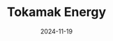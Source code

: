 ---  
layout: startup_page  
title: "Tokamak Energy"  
id: "tokamakenergy.com"  
permalink: "/tokamakenergytokamakenergy.com11192024/"  
website: "https://tokamakenergy.com/"  
funding_round: ""  
funding_amount: "$125M"  
investors: "East X Ventures, Lingotto Investment Management, Furukawa Electric Company, British Patient Capital, BW Group, Sabanci Climate Ventures"  
about: "Tokamak Energy is a leading commercial fusion energy company focused on commercializing fusion energy and its high-temperature superconducting (HTS) technology, TE Magnetics. The company designs, builds, and operates tokamaks, aiming to deliver clean, limitless, and affordable energy. Its work also includes developing HTS magnet technology for various applications."  
markets: "Energy, Fusion Energy, High Temperature Superconducting (HTS) Technology, Renewable Energy Power Generation"  
hq: "Oxfordshire, England, United Kingdom"  
founded_year: "2009"  
linkedin: "https://www.linkedin.com/company/tokamak-energy-ltd"  
twitter: "https://www.twitter.com/tokamakenergy"  
instagram: ""  
facebook: ""  
crunchbase: "https://www.crunchbase.com/organization/tokamak-energy"  
pitchbook: ""  

date_display: "19-Nov-2024"  
date: "2024-11-19"

# SEO Optimization  
meta_title: "Tokamak Energy -  Funding ($125M)"  
meta_description: "Tokamak Energy, Tokamak Energy is a leading commercial fusion energy company focused on commercializing fusion energy and its high-temperature superconducting (HTS) t..."  
meta_keywords: "Tokamak Energy, Energy, Fusion Energy, High Temperature Superconducting (HTS) Technology, Renewable Energy Power Generation,  funding"  
canonical_url: "https://startup.projectstartups.com/tokamakenergytokamakenergy.com11192024/"  
---